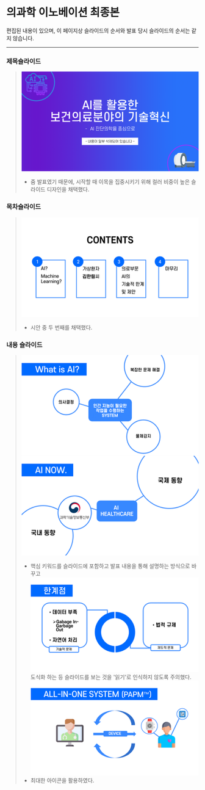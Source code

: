 # 의과학 이노베이션 최종본
편집된 내용이 있으며, 이 페이지상 슬라이드의 순서와 발표 당시 슬라이드의 순서는 같지 않습니다.
***

### 제목슬라이드
> ![제목 슬라이드](슬라이드1.PNG)
> * 줌 발표였기 때문에, 시작할 때 이목을 집중시키기 위해 컬러 비중이 높은 슬라이드 디자인을 채택했다.

### 목차슬라이드
> ![목차 슬라이드](슬라이드2.PNG)
> * 시안 중 두 번째를 채택했다.

### 내용 슬라이드
> ![내용 슬라이드A](슬라이드3.PNG)
> ![내용 슬라이드B](슬라이드4.PNG)
> * 핵심 키워드를 슬라이드에 포함하고 발표 내용을 통해 설명하는 방식으로 바꾸고
> ![도식 슬라이드](슬라이드10.PNG)
> 도식화 하는 등 슬라이드를 보는 것을 '읽기'로 인식하지 않도록 주의했다.
> ![아이콘 슬라이드](슬라이드11.PNG)
> * 최대한 아이콘을 활용하였다.


